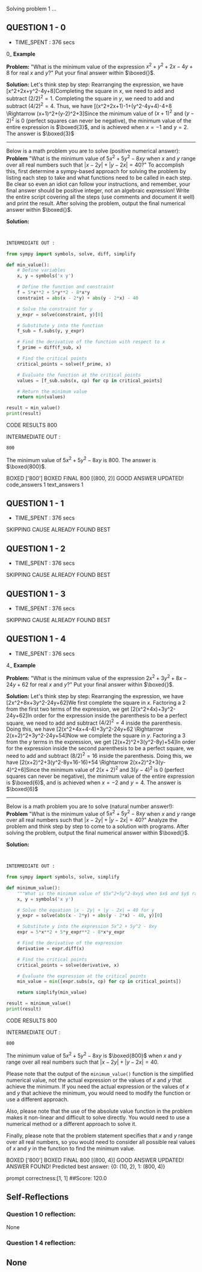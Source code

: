 Solving problem 1 ...



## QUESTION 1 - 0 
- TIME_SPENT : 376 secs

0_
**Example**

**Problem:** 
"What is the minimum value of the expression $x^2+y^2+2x-4y+8$ for real $x$ and $y$?"
Put your final answer within $\boxed{}$.

**Solution:** 
Let's think step by step:
Rearranging the expression, we have  \[x^2+2x+y^2-4y+8\]Completing the square in $x$, we need to add and subtract $(2/2)^2=1$. Completing the square in $y$, we need to add and subtract $(4/2)^2=4$. Thus, we have \[(x^2+2x+1)-1+(y^2-4y+4)-4+8 \Rightarrow (x+1)^2+(y-2)^2+3\]Since the minimum value of $(x+1)^2$ and $(y-2)^2$ is $0$ (perfect squares can never be negative), the minimum value of the entire expression is $\boxed{3}$, and is achieved when $x=-1$ and $y=2$. The answer is $\boxed{3}$


---

Below is a math problem you are to solve (positive numerical answer):
**Problem**
"What is the minimum value of $5x^2+5y^2-8xy$ when $x$ and $y$ range over all real numbers such that $|x-2y| + |y-2x| = 40$?"
To accomplish this, first determine a sympy-based approach for solving the problem by listing each step to take and what functions need to be called in each step. Be clear so even an idiot can follow your instructions, and remember, your final answer should be positive integer, not an algebraic expression!
Write the entire script covering all the steps (use comments and document it well) and print the result. After solving the problem, output the final numerical answer within $\boxed{}$.

**Solution:** 


```python


INTERMEDIATE OUT :

from sympy import symbols, solve, diff, simplify

def min_value():
    # Define variables
    x, y = symbols('x y')

    # Define the function and constraint
    f = 5*x**2 + 5*y**2 - 8*x*y
    constraint = abs(x - 2*y) + abs(y - 2*x) - 40

    # Solve the constraint for y
    y_expr = solve(constraint, y)[0]

    # Substitute y into the function
    f_sub = f.subs(y, y_expr)

    # Find the derivative of the function with respect to x
    f_prime = diff(f_sub, x)

    # Find the critical points
    critical_points = solve(f_prime, x)

    # Evaluate the function at the critical points
    values = [f_sub.subs(x, cp) for cp in critical_points]

    # Return the minimum value
    return min(values)

result = min_value()
print(result)
```

CODE RESULTS 800

INTERMEDIATE OUT :
```output
800
```
The minimum value of $5x^2+5y^2-8xy$ is $800$. The answer is $\boxed{800}$.

BOXED ['800']
BOXED FINAL 800
[(800, 2)]
GOOD ANSWER UPDATED!
code_answers 1 text_answers 1



## QUESTION 1 - 1 
- TIME_SPENT : 376 secs

SKIPPING CAUSE ALREADY FOUND BEST



## QUESTION 1 - 2 
- TIME_SPENT : 376 secs

SKIPPING CAUSE ALREADY FOUND BEST



## QUESTION 1 - 3 
- TIME_SPENT : 376 secs

SKIPPING CAUSE ALREADY FOUND BEST



## QUESTION 1 - 4 
- TIME_SPENT : 376 secs

4_
**Example**

**Problem:** 
"What is the minimum value of the expression $2x^2+3y^2+8x-24y+62$ for real $x$ and $y$?"
Put your final answer within $\boxed{}$.

**Solution:** 
Let's think step by step:
Rearranging the expression, we have  \[2x^2+8x+3y^2-24y+62\]We first complete the square in $x$. Factoring a 2 from the first two terms of the expression, we get  \[2(x^2+4x)+3y^2-24y+62\]In order for the expression inside the parenthesis to be a perfect square, we need to add and subtract $(4/2)^2=4$ inside the parenthesis. Doing this, we have \[2(x^2+4x+4-4)+3y^2-24y+62 \Rightarrow 2(x+2)^2+3y^2-24y+54\]Now we complete the square in $y$. Factoring a 3 from the $y$ terms in the expression, we get \[2(x+2)^2+3(y^2-8y)+54\]In order for the expression inside the second parenthesis to be a perfect square, we need to add and subtract $(8/2)^2=16$ inside the parenthesis. Doing this, we have \[2(x+2)^2+3(y^2-8y+16-16)+54 \Rightarrow 2(x+2)^2+3(y-4)^2+6\]Since the minimum value of $2(x+2)^2$ and $3(y-4)^2$ is $0$ (perfect squares can never be negative), the minimum value of the entire expression is $\boxed{6}$, and is achieved when $x=-2$ and $y=4$. The answer is $\boxed{6}$


---

Below is a math problem you are to solve (natural number answer!):
**Problem**
"What is the minimum value of $5x^2+5y^2-8xy$ when $x$ and $y$ range over all real numbers such that $|x-2y| + |y-2x| = 40$?"
Analyze the problem and think step by step to come to a solution with programs. After solving the problem, output the final numerical answer within $\boxed{}$.

**Solution:**


```python


INTERMEDIATE OUT :

from sympy import symbols, solve, simplify

def minimum_value():
    """What is the minimum value of $5x^2+5y^2-8xy$ when $x$ and $y$ range over all real numbers such that $|x-2y| + |y-2x| = 40$?"""
    x, y = symbols('x y')

    # Solve the equation |x - 2y| + |y - 2x| = 40 for y
    y_expr = solve(abs(x - 2*y) + abs(y - 2*x) - 40, y)[0]

    # Substitute y into the expression 5x^2 + 5y^2 - 8xy
    expr = 5*x**2 + 5*y_expr**2 - 8*x*y_expr

    # Find the derivative of the expression
    derivative = expr.diff(x)

    # Find the critical points
    critical_points = solve(derivative, x)

    # Evaluate the expression at the critical points
    min_value = min([expr.subs(x, cp) for cp in critical_points])

    return simplify(min_value)

result = minimum_value()
print(result)
```

CODE RESULTS 800

INTERMEDIATE OUT :
```output
800
```
The minimum value of $5x^2+5y^2-8xy$ is $\boxed{800}$ when $x$ and $y$ range over all real numbers such that $|x-2y| + |y-2x| = 40$.

Please note that the output of the `minimum_value()` function is the simplified numerical value, not the actual expression or the values of $x$ and $y$ that achieve the minimum. If you need the actual expression or the values of $x$ and $y$ that achieve the minimum, you would need to modify the function or use a different approach.

Also, please note that the use of the absolute value function in the problem makes it non-linear and difficult to solve directly. You would need to use a numerical method or a different approach to solve it.

Finally, please note that the problem statement specifies that $x$ and $y$ range over all real numbers, so you would need to consider all possible real values of $x$ and $y$ in the function to find the minimum value.

BOXED ['800']
BOXED FINAL 800
[(800, 4)]
GOOD ANSWER UPDATED!
ANSWER FOUND!
Predicted best answer: {0: (10, 2), 1: (800, 4)}

prompt correctness:[1, 1]
##Score: 120.0

## Self-Reflections

### Question 1 0 reflection:
None
### Question 1 4 reflection:
None
---
